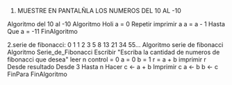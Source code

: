 1. MUESTRE EN PANTALÑLA LOS NUMEROS DEL 10 AL -10

Algoritmo del 10 al -10
Algoritmo Holi
	a = 0
	Repetir
		imprimir a
		a = a - 1
	Hasta Que a = -11
	FinAlgoritmo



2.serie de fibonacci: 0 1 1 2 3 5 8 13 21 34 55...
Algoritmo serie de fibonacci
Algoritmo Serie_de_Fibonacci
	Escribir "Escriba la cantidad de numeros de fibonacci que desea"
	leer n
	control = 0
	a = 0
	b = 1
	r = a + b
	imprimir r
	Desde resultado Desde 3 Hasta n Hacer
		c <- a + b
		Imprimir c
		a <- b
		b <- c
	FinPara
FinAlgoritmo



